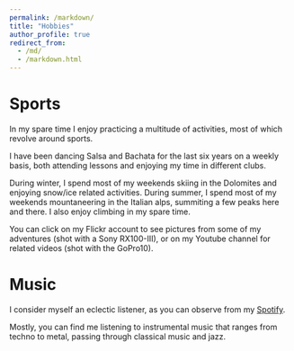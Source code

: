 ```yaml
---
permalink: /markdown/
title: "Hobbies"
author_profile: true
redirect_from: 
  - /md/
  - /markdown.html
---
```


# Sports

In my spare time I enjoy practicing a multitude of activities, most of which revolve around sports.

I have been dancing Salsa and Bachata for the last six years on a weekly basis, both attending lessons and enjoying my time in different clubs.

During winter, I spend most of my weekends skiing in the Dolomites and enjoying snow/ice related activities. During summer, I spend most of my weekends mountaneering in the Italian alps, summiting a few peaks here and there.
I also enjoy climbing in my spare time.

You can click on my Flickr account to see pictures from some of my adventures (shot with a Sony RX100-III), or on my Youtube channel for related videos (shot with the GoPro10). 

# Music

I consider myself an eclectic listener, as you can observe from my [Spotify](https://open.spotify.com/user/smnbet22).

Mostly, you can find me listening to instrumental music that ranges from techno to metal, passing through classical music and jazz.

